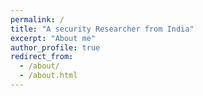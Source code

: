 ```yaml
---
permalink: /
title: "A security Researcher from India"
excerpt: "About me"
author_profile: true
redirect_from: 
  - /about/
  - /about.html
---
```



